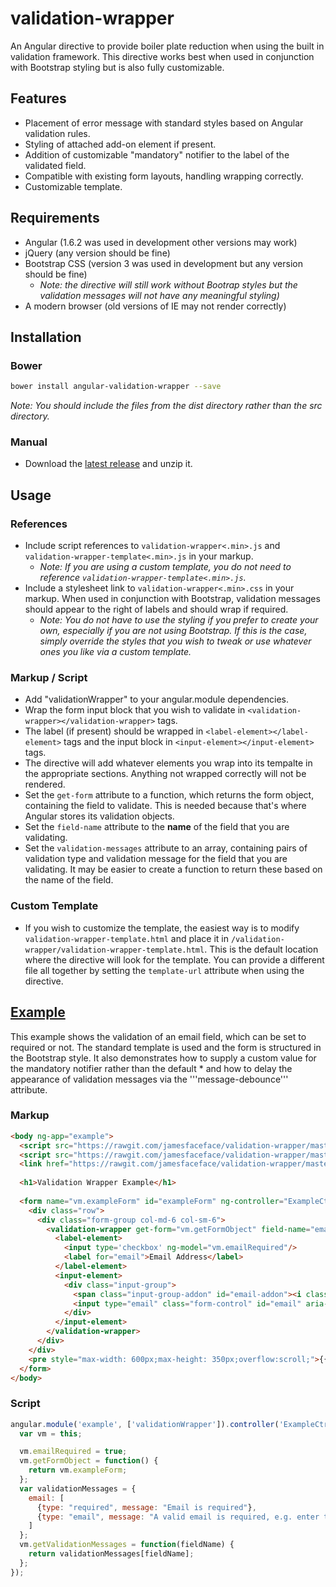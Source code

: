 # validation-wrapper
An Angular directive to provide boiler plate reduction when using the built in validation framework. This directive works best when used in conjunction with Bootstrap styling but is also fully customizable.

## Features
- Placement of error message with standard styles based on Angular validation rules.
- Styling of attached add-on element if present.
- Addition of customizable "mandatory" notifier to the label of the validated field.
- Compatible with existing form layouts, handling wrapping correctly.
- Customizable template.

## Requirements
- Angular (1.6.2 was used in development other versions may work)
- jQuery (any version should be fine)
- Bootstrap CSS (version 3 was used in development but any version should be fine)
  - *Note: the directive will still work without Bootrap styles but the validation messages will not have any meaningful styling)*
- A modern browser (old versions of IE may not render correctly)

## Installation
### Bower
```sh
bower install angular-validation-wrapper --save
```
*Note: You should include the files from the dist directory rather than the src directory.*

### Manual
- Download the [latest release](https://github.com/jamesfaceface/validation-wrapper/releases/latest) and unzip it.

## Usage
### References
- Include script references to ```validation-wrapper<.min>.js``` and ```validation-wrapper-template<.min>.js``` in your markup.
  - *Note: If you are using a custom template, you do not need to reference ```validation-wrapper-template<.min>.js```.*
- Include a stylesheet link to ```validation-wrapper<.min>.css``` in your markup. When used in conjunction with Bootstrap, validation messages should appear to the right of labels and should wrap if required.
  - *Note: You do not have to use the styling if you prefer to create your own, especially if you are not using Bootstrap. If this is the case, simply override the styles that you wish to tweak or use whatever ones you like via a custom template.*

### Markup / Script
- Add "validationWrapper" to your angular.module dependencies.
- Wrap the form input block that you wish to validate in ```<validation-wrapper></validation-wrapper>``` tags.
- The label (if present) should be wrapped in ```<label-element></label-element>``` tags and the input block in ```<input-element></input-element>``` tags.
- The directive will add whatever elements you wrap into its tempalte in the appropriate sections. Anything not wrapped correctly will not be rendered.
- Set the ```get-form``` attribute to a function, which returns the form object, containing the field to validate. This is needed because that's where Angular stores its validation objects.
- Set the ```field-name``` attribute to the __name__ of the field that you are validating.
- Set the ```validation-messages``` attribute to an array, containing pairs of validation type and validation message for the field that you are validating. It may be easier to create a function to return these based on the name of the field.

### Custom Template
- If you wish to customize the template, the easiest way is to modify ```validation-wrapper-template.html``` and place it in ```/validation-wrapper/validation-wrapper-template.html```. This is the default location where the directive will look for the template. You can provide a different file all together by setting the ```template-url``` attribute when using the directive.

## [Example](https://plnkr.co/edit/Gdn03e?p=preview)
This example shows the validation of an email field, which can be set to required or not. The standard template is used and the form is structured in the Bootstrap style. It also demonstrates how to supply a custom value for the mandatory notifier rather than the default * and how to delay the appearance of validation messages via the '''message-debounce''' attribute.
### Markup
```html
<body ng-app="example">
  <script src="https://rawgit.com/jamesfaceface/validation-wrapper/master/dist/validation-wrapper.min.js"></script>
  <script src="https://rawgit.com/jamesfaceface/validation-wrapper/master/dist/validation-wrapper-template.min.js"></script>
  <link href="https://rawgit.com/jamesfaceface/validation-wrapper/master/dist/validation-wrapper.min.css" rel="stylesheet">
  
  <h1>Validation Wrapper Example</h1>
  
  <form name="vm.exampleForm" id="exampleForm" ng-controller="ExampleCtrl as vm">
    <div class="row">
      <div class="form-group col-md-6 col-sm-6">
        <validation-wrapper get-form="vm.getFormObject" field-name="email" validation-messages="vm.getValidationMessages('email')" mandatory-notifier="' (required)'" message-debounce="1000">
          <label-element>
            <input type='checkbox' ng-model="vm.emailRequired"/>
            <label for="email">Email Address</label>
          </label-element>
          <input-element>
            <div class="input-group">
              <span class="input-group-addon" id="email-addon"><i class="fa fa-info"></i></span>
              <input type="email" class="form-control" id="email" aria-describedby="email-addon" ng-model="vm.email" name="email" ng-required="vm.emailRequired">
            </div>
          </input-element>
        </validation-wrapper>
      </div>
    </div>
    <pre style="max-width: 600px;max-height: 350px;overflow:scroll;">{{vm | json}}</pre>
  </form>
</body>
```
### Script
```javascript
angular.module('example', ['validationWrapper']).controller('ExampleCtrl', function($scope) {
  var vm = this;

  vm.emailRequired = true;
  vm.getFormObject = function() {
    return vm.exampleForm;
  };
  var validationMessages = {
    email: [
      {type: "required", message: "Email is required"},
      {type: "email", message: "A valid email is required, e.g. enter the email as myname@mycompany.com"}
    ]
  };
  vm.getValidationMessages = function(fieldName) {
    return validationMessages[fieldName];
  };
});
```
